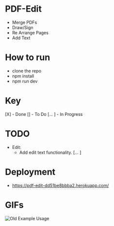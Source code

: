 # PDF-Edit

* Merge PDFs
* Draw/Sign
* Re Arrange Pages
* Add Text

# How to run
* clone the repo
* npm install
* npm run dev

# Key
[X] - Done
[] - To Do
[... ] - In Progress

# TODO

- Edit:
  - Add edit text functionality. [... ]

# Deployment

* https://pdf-edit-dd51be8bbba2.herokuapp.com/

# GIFs

![Old Example Usage](./media/pdfedit-d2.gif)
